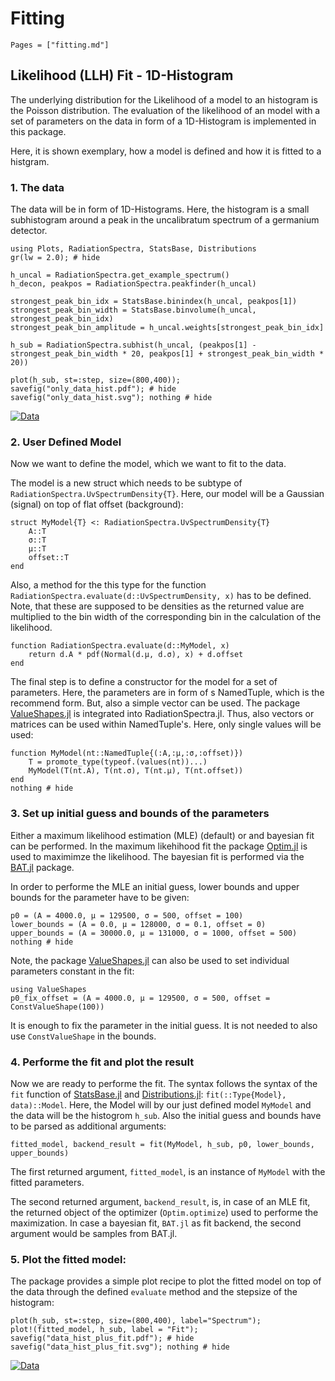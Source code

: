 # Fitting

```@contents
Pages = ["fitting.md"]
```

## Likelihood (LLH) Fit - 1D-Histogram

The underlying distribution for the Likelihood of a model to an histogram 
is the Poisson distribution. The evaluation of the likelihood of an model with a set of
parameters on the data in form of a 1D-Histogram is implemented in this package. 

Here, it is shown exemplary, how a model is defined and how it is fitted to a histgram. 

### 1. The data

The data will be in form of 1D-Histograms. 
Here, the histogram is a small subhistogram around a peak in the uncalibratum spectrum of
a germanium detector. 

```@example fitting_hist
using Plots, RadiationSpectra, StatsBase, Distributions
gr(lw = 2.0); # hide

h_uncal = RadiationSpectra.get_example_spectrum()
h_decon, peakpos = RadiationSpectra.peakfinder(h_uncal)

strongest_peak_bin_idx = StatsBase.binindex(h_uncal, peakpos[1])
strongest_peak_bin_width = StatsBase.binvolume(h_uncal, strongest_peak_bin_idx)
strongest_peak_bin_amplitude = h_uncal.weights[strongest_peak_bin_idx]

h_sub = RadiationSpectra.subhist(h_uncal, (peakpos[1] - strongest_peak_bin_width * 20, peakpos[1] + strongest_peak_bin_width * 20))

plot(h_sub, st=:step, size=(800,400));
savefig("only_data_hist.pdf"); # hide
savefig("only_data_hist.svg"); nothing # hide
```
[![Data](only_data_hist.svg)](only_data_hist.pdf)


### 2. User Defined Model

Now we want to define the model, which we want to fit to the data. 

The model is a new struct which needs to be subtype of `RadiationSpectra.UvSpectrumDensity{T}`.
Here, our model will be a Gaussian (signal) on top of flat offset (background):
```@example fitting_hist
struct MyModel{T} <: RadiationSpectra.UvSpectrumDensity{T}
    A::T
    σ::T
    μ::T
    offset::T
end
```

Also, a method for the this type for the function `RadiationSpectra.evaluate(d::UvSpectrumDensity, x)`
has to be defined. Note, that these are supposed to be densities as the returned value 
are multiplied to the bin width of the corresponding bin in the calculation of the likelihood. 
```@example fitting_hist
function RadiationSpectra.evaluate(d::MyModel, x)
    return d.A * pdf(Normal(d.μ, d.σ), x) + d.offset
end
```

The final step is to define a constructor for the model for a set of parameters. 
Here, the parameters are in form of s NamedTuple, which is the recommend form.
But, also a simple vector can be used. 
The package [ValueShapes.jl](https://github.com/oschulz/ValueShapes.jl) is integrated into RadiationSpectra.jl. 
Thus, also vectors or matrices can be used within NamedTuple's.
Here, only single values will be used: 

```@example fitting_hist
function MyModel(nt::NamedTuple{(:A,:μ,:σ,:offset)})
    T = promote_type(typeof.(values(nt))...)
    MyModel(T(nt.A), T(nt.σ), T(nt.μ), T(nt.offset))
end
nothing # hide
```

### 3. Set up initial guess and bounds of the parameters

Either a maximum likelihood estimation (MLE) (default) or and bayesian fit can be performed. 
In the maximum likehihood fit the package [Optim.jl](https://github.com/JuliaNLSolvers/Optim.jl) is used to maximimze the likelihood. 
The bayesian fit is performed via the [BAT.jl](https://github.com/bat/BAT.jl) package.

In order to performe the MLE an initial guess, lower bounds and upper bounds for the parameter have to be given:

```@example fitting_hist
p0 = (A = 4000.0, μ = 129500, σ = 500, offset = 100) 
lower_bounds = (A = 0.0, μ = 128000, σ = 0.1, offset = 0) 
upper_bounds = (A = 30000.0, μ = 131000, σ = 1000, offset = 500) 
nothing # hide
```

Note, the package [ValueShapes.jl](https://github.com/oschulz/ValueShapes.jl) can also be used to set individual parameters constant in the fit:
```@xample
using ValueShapes
p0_fix_offset = (A = 4000.0, μ = 129500, σ = 500, offset = ConstValueShape(100)) 
```
It is enough to fix the parameter in the initial guess. 
It is not needed to also use `ConstValueShape` in the bounds. 

### 4. Performe the fit and plot the result

Now we are ready to performe the fit. 
The syntax follows the syntax of the `fit` function of 
[StatsBase.jl](https://github.com/JuliaStats/StatsBase.jl) and 
[Distributions.jl](https://github.com/JuliaStats/Distributions.jl):
`fit(::Type{Model}, data)::Model`.
Here, the Model will by our just defined model `MyModel` and the data will be the histogrom `h_sub`.
Also the initial guess and bounds have to be parsed as additional arguments:

```@example fitting_hist
fitted_model, backend_result = fit(MyModel, h_sub, p0, lower_bounds, upper_bounds)
```

The first returned argument, `fitted_model`, is an instance of `MyModel` with the fitted parameters. 

The second returned argument, `backend_result`, is, in case of an MLE fit, the returned object of the optimizer (`Optim.optimize`) used to performe the maximization. 
In case a bayesian fit, `BAT.jl` as fit backend, the second argument would be samples from BAT.jl.


### 5. Plot the fitted model:

The package provides a simple plot recipe to plot the fitted model on top of the data
through the defined `evaluate` method and the stepsize of the histogram:

```@example fitting_hist
plot(h_sub, st=:step, size=(800,400), label="Spectrum");
plot!(fitted_model, h_sub, label = "Fit");
savefig("data_hist_plus_fit.pdf"); # hide
savefig("data_hist_plus_fit.svg"); nothing # hide
```
[![Data](data_hist_plus_fit.svg)](data_hist_plus_fit.pdf)

